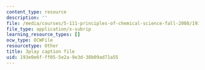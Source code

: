 ```yaml
---
content_type: resource
description: ''
file: /media/courses/5-111-principles-of-chemical-science-fall-2008/193e0e6fff055e2a9e3d38b09ad71a55_N1FTKBCq8V0.vtt
file_type: application/x-subrip
learning_resource_types: []
ocw_type: OCWFile
resourcetype: Other
title: 3play caption file
uid: 193e0e6f-ff05-5e2a-9e3d-38b09ad71a55
---
```

